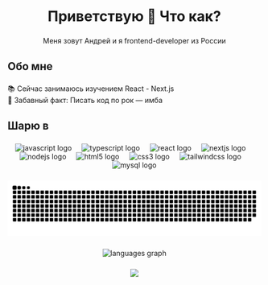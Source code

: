 <h1 align="center">Приветствую 👋 Что как?</h1>

###

<p align="center">Меня зовут Андрей и я frontend-developer из России</p>

###

<h2 align="left">Обо мне</h2>

###

<p align="left">📚 Сейчас занимаюсь изучением React - Next.js<br>🎲 Забавный факт: Писать код по рок — имба</p>

###

<h2 align="left">Шарю в</h2>

###

<div align="center">
  <img src="https://cdn.jsdelivr.net/gh/devicons/devicon/icons/javascript/javascript-original.svg" height="40" alt="javascript logo"  />
  <img width="12" />
  <img src="https://cdn.jsdelivr.net/gh/devicons/devicon/icons/typescript/typescript-original.svg" height="40" alt="typescript logo"  />
  <img width="12" />
  <img src="https://cdn.jsdelivr.net/gh/devicons/devicon/icons/react/react-original.svg" height="40" alt="react logo"  />
  <img width="12" />
  <img src="https://cdn.jsdelivr.net/gh/devicons/devicon/icons/nextjs/nextjs-original.svg" height="40" alt="nextjs logo"  />
  <img width="12" />
  <img src="https://cdn.jsdelivr.net/gh/devicons/devicon/icons/nodejs/nodejs-original.svg" height="40" alt="nodejs logo"  />
  <img width="12" />
  <img src="https://cdn.jsdelivr.net/gh/devicons/devicon/icons/html5/html5-original.svg" height="40" alt="html5 logo"  />
  <img width="12" />
  <img src="https://cdn.jsdelivr.net/gh/devicons/devicon/icons/css3/css3-original.svg" height="40" alt="css3 logo"  />
  <img width="12" />
  <img src="https://cdn.jsdelivr.net/gh/devicons/devicon/icons/tailwindcss/tailwindcss-original-wordmark.svg" height="40" alt="tailwindcss logo"  />
  <img width="12" />
  <img src="https://cdn.jsdelivr.net/gh/devicons/devicon/icons/mysql/mysql-original.svg" height="40" alt="mysql logo"  />
</div>

###

<img src="https://raw.githubusercontent.com/PICKLEGENT/PICKLEGENT/output/snake.svg" alt="Snake animation" />

###

<div align="center">
  <img src="https://github-readme-stats.vercel.app/api/top-langs?username=PICKLEGENT&locale=en&hide_title=false&layout=compact&card_width=320&langs_count=5&theme=react&hide_border=true&order=2&custom_title=%D0%9D%D0%B0%D0%B8%D0%B1%D0%BE%D0%BB%D0%B5%D0%B5%20%D0%B8%D1%81%D0%BF%D0%BE%D0%BB%D1%8C%D0%B7%D1%83%D0%B5%D0%BC%D1%8B%D0%B5%20%D1%8F%D0%B7%D1%8B%D0%BA%D0%B8" height="150" alt="languages graph"  />
</div>

###

<div align="center">
  <img height="500" src="https://media4.giphy.com/media/MdA16VIoXKKxNE8Stk/giphy.gif?cid=ecf05e470v7lsoue75g62o8bxstsu03p1hqzav0r3yfmp56e&ep=v1_gifs_search&rid=giphy.gif&ct=g"  />
</div>

###
